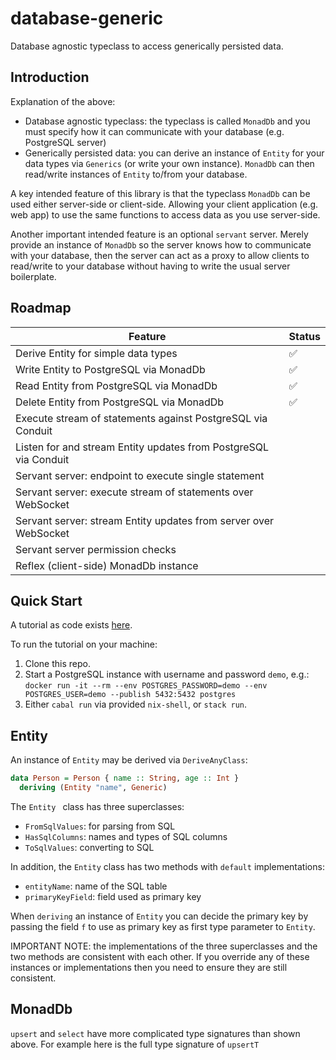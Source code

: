 # database-generic

Database agnostic typeclass to access generically persisted data.

## Introduction

Explanation of the above:
- Database agnostic typeclass: the typeclass is called `MonadDb` and you must
  specify how it can communicate with your database (e.g. PostgreSQL server)
- Generically persisted data: you can derive an instance of `Entity` for your
  data types via `Generics` (or write your own instance). `MonadDb` can then
  read/write instances of `Entity` to/from your database.

A key intended feature of this library is that the typeclass `MonadDb` can be
used either server-side or client-side. Allowing your client application (e.g.
web app) to use the same functions to access data as you use server-side.

Another important intended feature is an optional `servant` server. Merely
provide an instance of `MonadDb` so the server knows how to communicate with
your database, then the server can act as a proxy to allow clients to read/write
to your database without having to write the usual server boilerplate.

## Roadmap

| Feature                                                          | Status |
|------------------------------------------------------------------|--------|
| Derive Entity for simple data types                              | ✅     |
| Write Entity to PostgreSQL via MonadDb                           | ✅     |
| Read Entity from PostgreSQL via MonadDb                          | ✅     |
| Delete Entity from PostgreSQL via MonadDb                        | ✅     |
| Execute stream of statements against PostgreSQL via Conduit      |        |
| Listen for and stream Entity updates from PostgreSQL via Conduit |        |
| Servant server: endpoint to execute single statement             |        |
| Servant server: execute stream of statements over WebSocket      |        |
| Servant server: stream Entity updates from server over WebSocket |        |
| Servant server permission checks                                 |        |
| Reflex (client-side) MonadDb instance                            |        |

## Quick Start

A tutorial as code exists [here](example/Main.hs).

To run the tutorial on your machine:
1. Clone this repo.
2. Start a PostgreSQL instance with username and password `demo`, e.g.:
  `docker run -it --rm --env POSTGRES_PASSWORD=demo --env POSTGRES_USER=demo --publish 5432:5432 postgres`
3. Either `cabal run` via provided `nix-shell`, or `stack run`.

## Entity

An instance of `Entity` may be derived via `DeriveAnyClass`: 

``` hs
data Person = Person { name :: String, age :: Int }
  deriving (Entity "name", Generic)
```

The `Entity ` class has three superclasses:
- `FromSqlValues`: for parsing from SQL
- `HasSqlColumns`: names and types of SQL columns
- `ToSqlValues`: converting to SQL

In addition, the `Entity` class has two methods with `default` implementations:
- `entityName`: name of the SQL table
- `primaryKeyField`: field used as primary key

When `deriving` an instance of `Entity` you can decide the primary key by
passing the field `f` to use as primary key as first type parameter to `Entity`.

IMPORTANT NOTE: the implementations of the three superclasses and the two
methods are consistent with each other. If you override any of these instances
or implementations then you need to ensure they are still consistent.

## MonadDb

`upsert` and `select` have more complicated type signatures than shown above.
For example here is the full type signature of `upsertT`
